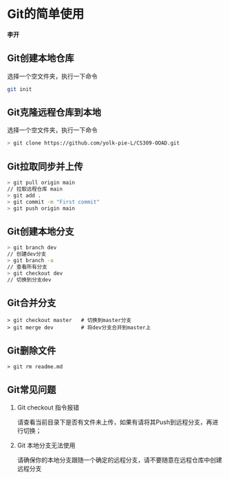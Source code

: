 # Git的简单使用

**李开**



## Git创建本地仓库

选择一个空文件夹，执行一下命令

```bash
git init
```

## Git克隆远程仓库到本地

选择一个空文件夹，执行一下命令

```bash
> git clone https://github.com/yolk-pie-L/CS309-OOAD.git
```

## Git拉取同步并上传

```bash
> git pull origin main
// 拉取远程仓库 main
> git add .
> git commit -m "First commit"
> git push origin main
```

## Git创建本地分支

```bash
> git branch dev
// 创建dev分支
> git branch -a
// 查看所有分支
> git checkout dev
// 切换到分支dev	
```

## Git合并分支

```
> git checkout master   # 切换到master分支
> git merge dev         # 将dev分支合并到master上
```

## Git删除文件

```
> git rm readme.md
```


## Git常见问题

1. Git checkout 指令报错

    请查看当前目录下是否有文件未上传，如果有请将其Push到远程分支，再进行切换；

2. Git 本地分支无法使用

    请确保你的本地分支跟随一个确定的远程分支，请不要随意在远程仓库中创建远程分支
